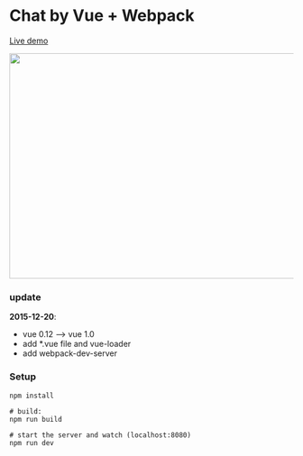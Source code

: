 # Chat by Vue + Webpack

[Live demo](http://coffcer.github.io/vue-chat/)

<img width="600" height="400" src="http://coffcer.github.io/vue-chat/dist/images/intro.jpg">

### update

**2015-12-20**:  

* vue 0.12 --> vue 1.0
* add *.vue file and vue-loader
* add webpack-dev-server

### Setup

```
npm install

# build:
npm run build

# start the server and watch (localhost:8080)
npm run dev
```
